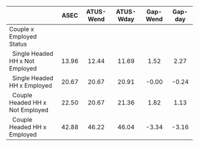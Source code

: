 
|                      |         ASEC |    ATUS-Wend |    ATUS-Wday |     Gap-Wend |      Gap-day |
| -------------------- | :----------: | :----------: | :----------: | :----------: | :----------: |
| Couple x Employed Status |              |              |              |              |              |
| &nbsp;&nbsp;Single Headed HH x Not Employed |        13.96 |        12.44 |        11.69 |         1.52 |         2.27 |
| &nbsp;&nbsp;Single Headed HH x Employed |        20.67 |        20.67 |        20.91 |        -0.00 |        -0.24 |
| &nbsp;&nbsp;Couple Headed HH x Not Employed |        22.50 |        20.67 |        21.36 |         1.82 |         1.13 |
| &nbsp;&nbsp;Couple Headed HH x Employed |        42.88 |        46.22 |        46.04 |        -3.34 |        -3.16 |

